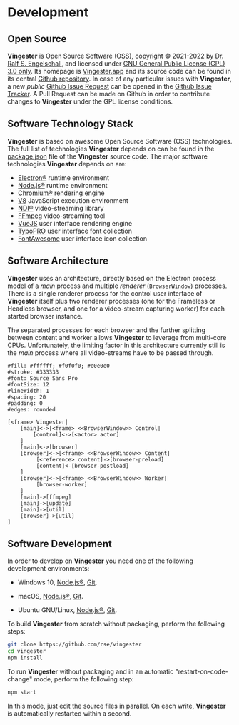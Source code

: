 
Development
===========

Open Source
-----------

**Vingester** is Open Source Software (OSS), copyright &copy;
2021-2022 by [Dr. Ralf S. Engelschall](mailto:rse@engelschall.com),
and licensed under [GNU General Public License (GPL) 3.0
only](https://spdx.org/licenses/GPL-3.0-only). Its homepage is
[Vingester.app](https://vingester.app) and its source code can be found
in its central [Github repository](https://github.com/rse/vingeste).
In case of any particular issues with **Vingester**, a new *public*
[Github Issue Request](https://github.com/rse/vingester/issues/new/choose) can be opened in the
[Github Issue Tracker](https://github.com/rse/vingester/issues).
A Pull Request can be made on Github in order to contribute
changes to **Vingester** under the GPL license conditions.

Software Technology Stack
-------------------------

**Vingester** is based on awesome Open Source Software (OSS) technologies. The full
list of technologies **Vingester** depends on can be found in the
[package.json](https://github.com/rse/vingester/blob/master/package.json)
file of the **Vingester** source code. The major software technologies
**Vingester** depends on are:

- [Electron&reg;](https://www.electronjs.org) runtime environment
- [Node.js&reg;](https://nodejs.org) runtime environment
- [Chromium&reg;](https://www.chromium.org) rendering engine
- [V8](https://v8.dev) JavaScript execution environment
- [NDI&reg;](https://ndi.tv) video-streaming library
- [FFmpeg](https://ffmpeg.org) video-streaming tool
- [VueJS](https://vuejs.org) user interface rendering engine
- [TypoPRO](https://typopro.org) user interface font collection
- [FontAwesome](https://fontawesome.com) user interface icon collection

Software Architecture
---------------------

**Vingester** uses an architecture, directly based on the Electron
process model of a *main* process and multiple *renderer*
(`BrowserWindow`) processes. There is a single renderer process for
the control user interface of **Vingester** itself plus two renderer
processes (one for the Frameless or Headless browser, and one for a
video-stream capturing worker) for each started browser instance.

The separated processes for each browser and the further splitting
between content and worker allows **Vingester** to leverage from
multi-core CPUs. Unfortunately, the limiting factor in this architecture
currently still is the *main* process where all video-streams have to be
passed through.

```nomnoml
#fill: #ffffff; #f0f0f0; #e0e0e0
#stroke: #333333
#font: Source Sans Pro
#fontSize: 12
#lineWidth: 1
#spacing: 20
#padding: 0
#edges: rounded

[<frame> Vingester|
    [main]<->[<frame> <<BrowserWindow>> Control|
        [control]<->[<actor> actor]
    ]
    [main]<->[browser]
    [browser]<->[<frame> <<BrowserWindow>> Content|
         [<reference> content]->[browser-preload]
         [content]<-[browser-postload]
    ]
    [browser]<->[<frame> <<BrowserWindow>> Worker|
         [browser-worker]
    ]
    [main]->[ffmpeg]
    [main]->[update]
    [main]->[util]
    [browser]->[util]
]
```

Software Development
--------------------

In order to develop on **Vingester** you need one of the following
development environments:

- Windows 10,
  [Node.js&reg;](https://nodejs.org),
  [Git](https://git-scm.com/).

- macOS,
  [Node.js&reg;](https://nodejs.org),
  [Git](https://git-scm.com/).

- Ubuntu GNU/Linux,
  [Node.js&reg;](https://nodejs.org),
  [Git](https://git-scm.com/).

To build **Vingester** from scratch without packaging,
perform the following steps:

```sh
git clone https://github.com/rse/vingester
cd vingester
npm install
```

To run **Vingester** without packaging and in an automatic
"restart-on-code-change" mode, perform the following step:

```sh
npm start
```

In this mode, just edit the source files in parallel. On each
write, **Vingester** is automatically restarted within a second.


